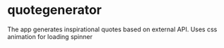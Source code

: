 # quotegenerator
The app generates inspirational quotes based on external API.
Uses css animation for loading spinner
